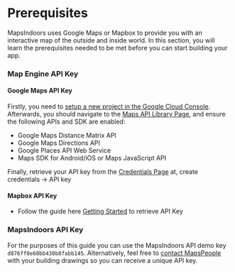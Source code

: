 # Prerequisites

MapsIndoors uses Google Maps or Mapbox to provide you with an interactive map of the outside and inside world. In this section, you will learn the prerequisites needed to be met before you can start building your app.

### Map Engine API Key[​](https://docs.mapsindoors.com/getting-started/ios/v4/prerequisites#map-engine-api-key) <a href="#map-engine-api-key" id="map-engine-api-key"></a>

#### Google Maps API Key[​](https://docs.mapsindoors.com/getting-started/ios/v4/prerequisites#google-maps-api-key) <a href="#google-maps-api-key" id="google-maps-api-key"></a>

Firstly, you need to [setup a new project in the Google Cloud Console](https://developers.google.com/maps/gmp-get-started). Afterwards, you should navigate to the [Maps API Library Page](https://console.cloud.google.com/apis/library?filter=category:maps), and ensure the following APIs and SDK are enabled:

* Google Maps Distance Matrix API
* Google Maps Directions API
* Google Places API Web Service
* Maps SDK for Android/iOS or Maps JavaScript API

Finally, retrieve your API key from the [Credentials Page](https://console.cloud.google.com/project/\_/apiui/credential) at, create credentials -> API key

#### Mapbox API Key[​](https://docs.mapsindoors.com/getting-started/ios/v4/prerequisites#mapbox-api-key) <a href="#mapbox-api-key" id="mapbox-api-key"></a>

* Follow the guide here [Getting Started](https://docs.mapbox.com/help/getting-started/) to retrieve API Key

### MapsIndoors API Key[​](https://docs.mapsindoors.com/getting-started/ios/v4/prerequisites#mapsindoors-api-key) <a href="#mapsindoors-api-key" id="mapsindoors-api-key"></a>

For the purposes of this guide you can use the MapsIndoors API demo key `d876ff0e60bb430b8fabb145`. Alternatively, feel free to [contact MapsPeople](https://resources.mapspeople.com/contact-us) with your building drawings so you can receive a unique API key.
